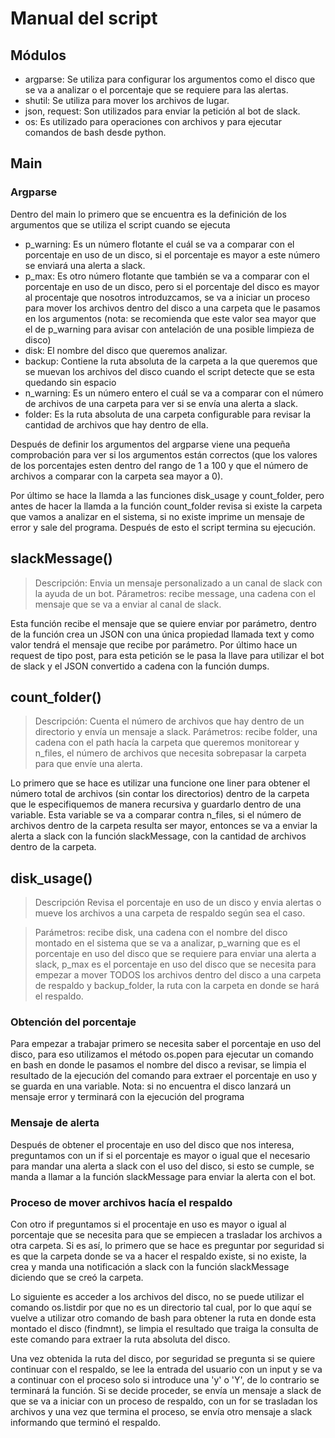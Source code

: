 # Manual del script

## Módulos
+ argparse: Se utiliza para configurar los argumentos como el disco que se va a analizar o el porcentaje que se requiere para las alertas.
+ shutil: Se utiliza para mover los archivos de lugar.
+ json, request: Son utilizados para enviar la petición al bot de slack.
+ os: Es utilizado para operaciones con archivos y para ejecutar comandos de bash desde python.
## Main 
### Argparse

Dentro del main lo primero que se encuentra es la definición de los argumentos que se utiliza el script cuando se ejecuta

+ p_warning: Es un número flotante el cuál se va a comparar con el porcentaje en uso de un disco, si el porcentaje es mayor a este número se enviará una alerta a slack.
+ p_max: Es otro número flotante que también se va a comparar con el porcentaje en uso de un disco, pero si el porcentaje del disco es mayor al procentaje que nosotros introduzcamos, se va a iniciar un proceso para mover los archivos dentro del disco a una carpeta que le pasamos en los argumentos (nota: se recomienda que este valor sea mayor que el de p_warning para avisar con antelación de una posible limpieza de disco)
+ disk: El nombre del disco que queremos analizar.
+ backup: Contiene la ruta absoluta de la carpeta a la que queremos que se muevan los archivos del disco cuando el script detecte que se esta quedando sin espacio
+ n_warning: Es un número entero el cuál se va a comparar con el número de archivos de una carpeta para ver si se envía una alerta a slack.
+ folder: Es la ruta absoluta de una carpeta configurable para revisar la cantidad de archivos que hay dentro de ella.

Después de definir los argumentos del argparse viene una pequeña comprobación para ver si los argumentos están correctos (que los valores de los porcentajes esten dentro del rango de 1 a 100 y que el número de archivos a comparar con la carpeta sea mayor a 0).

Por último se hace la llamda a las funciones disk_usage y count_folder, pero antes de hacer la llamda a la función count_folder revisa si existe la carpeta que vamos a analizar en el sistema, si no existe imprime un mensaje de error y sale del programa. Después de esto el script termina su ejecución.

## slackMessage()

> Descripción: Envia un mensaje personalizado a un canal de slack con la ayuda de un bot.
> Párametros: recibe message, una cadena con el mensaje que se va a enviar al canal de slack.

Esta función recibe el mensaje que se quiere enviar por parámetro, dentro de la función crea un JSON con una única propiedad llamada text y como valor tendrá el mensaje que recibe por parámetro.
Por último hace un request de tipo post, para esta petición se le pasa la llave para utilizar el bot de slack y el JSON convertido a cadena con la función dumps.

## count_folder()

> Descripción: Cuenta el número de archivos que hay dentro de un directorio y envía un mensaje a slack.
> Parámetros: recibe folder, una cadena con el path hacía la carpeta que queremos monitorear y n_files, el número de archivos que necesita sobrepasar la carpeta para que envíe una alerta.

Lo primero que se hace es utilizar una funcione one liner para obtener el número total de archivos (sin contar los directorios) dentro de la carpeta que le especifiquemos de manera recursiva y guardarlo dentro de una variable.
Esta variable se va a comparar contra n_files, si el número de archivos dentro de la carpeta resulta ser mayor, entonces se va a enviar la alerta a slack con la función slackMessage, con la cantidad de archivos dentro de la carpeta.

## disk_usage()

> Descripción Revisa el porcentaje en uso de un disco y envia alertas o mueve los archivos a una carpeta de respaldo según sea el caso.

> Parámetros: recibe disk, una cadena con el nombre del disco montado en el sistema que se va a analizar, p_warning que es el porcentaje en uso del disco que se requiere para enviar una alerta a slack, p_max es el porcentaje en uso del disco que se necesita para empezar a mover TODOS los archivos dentro del disco a una carpeta de respaldo y backup_folder, la ruta con la carpeta en donde se hará el respaldo.

### Obtención del porcentaje
Para empezar a trabajar primero se necesita saber el porcentaje en uso del disco, para eso utilizamos el método os.popen para ejecutar un comando en bash en donde le pasamos el nombre del disco a revisar, se limpia el resultado de la ejecución del comando para extraer el porcentaje en uso y se guarda en una variable.
Nota: si no encuentra el disco lanzará un mensaje error y terminará con la ejecución del programa

### Mensaje de alerta
Después de obtener el procentaje en uso del disco que nos interesa, preguntamos con un if si el porcentaje es mayor o igual que el necesario para mandar una alerta a slack con el uso del disco, si esto se cumple, se manda a llamar a la función slackMessage para enviar la alerta con el bot.


### Proceso de mover archivos hacía el respaldo
Con otro if preguntamos si el procentaje en uso es mayor o igual al porcentaje que se necesita para que se empiecen a trasladar los archivos a otra carpeta. Si es así, lo primero que se hace es preguntar por seguridad si es que la carpeta donde se va a hacer el respaldo existe, si no existe, la crea y manda una notificación a slack con la función slackMessage diciendo que se creó la carpeta.

Lo siguiente es acceder a los archivos del disco, no se puede utilizar el comando os.listdir por que no es un directorio tal cual, por lo que aquí se vuelve a utilizar otro comando de bash para obtener la ruta en donde esta montado el disco (findmnt), se limpia el resultado que traiga la consulta de este comando para extraer la ruta absoluta del disco.

Una vez obtenida la ruta del disco, por seguridad se pregunta si se quiere continuar con el respaldo, se lee la entrada del usuario con un input y se va a continuar con el proceso solo si introduce una 'y' o 'Y', de lo contrario se terminará la función. Si se decide proceder, se envía un mensaje a slack de que se va a iniciar con un proceso de respaldo, con un for se trasladan los archivos y una vez que termina el proceso, se envía otro mensaje a slack informando que terminó el respaldo.

